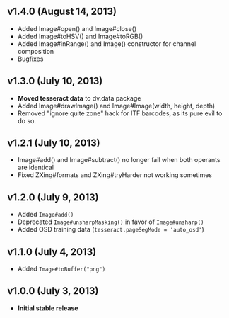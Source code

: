 ## v1.4.0 (August 14, 2013)

- Added Image#open() and Image#close()
- Added Image#toHSV() and Image#toRGB()
- Added Image#inRange() and Image() constructor for channel composition
- Bugfixes

## v1.3.0 (July 10, 2013)
- **Moved tesseract data** to dv.data package
- Added Image#drawImage() and Image#Image(width, height, depth)
- Removed "ignore quite zone" hack for ITF barcodes, as its pure evil to do so.

## v1.2.1 (July 10, 2013)
- Image#add() and Image#subtract() no longer fail when both operants are identical
- Fixed ZXing#formats and ZXing#tryHarder not working sometimes

## v1.2.0 (July 9, 2013)
- Added `Image#add()`
- Deprecated `Image#unsharpMasking()` in favor of `Image#unsharp()`
- Added OSD training data (`tesseract.pageSegMode = 'auto_osd'`)

## v1.1.0 (July 4, 2013)
- Added `Image#toBuffer("png")`

## v1.0.0 (July 3, 2013)
- **Initial stable release**
